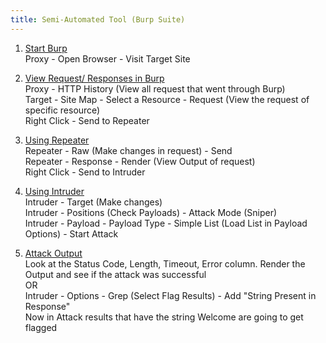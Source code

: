 ```yaml
---
title: Semi-Automated Tool (Burp Suite)
---
```


1. <u>Start Burp</u>  
   Proxy - Open Browser - Visit Target Site

2. <u>View Request/ Responses in Burp</u>  
   Proxy - HTTP History (View all request that went through Burp)  
   Target - Site Map - Select a Resource - Request (View the request of specific resource)  
   Right Click - Send to Repeater

3. <u>Using Repeater</u>  
   Repeater - Raw (Make changes in request) - Send  
   Repeater - Response - Render (View Output of request)  
   Right Click - Send to Intruder

4. <u>Using Intruder</u>  
   Intruder - Target (Make changes)  
   Intruder - Positions (Check Payloads) - Attack Mode (Sniper)  
   Intruder - Payload - Payload Type - Simple List (Load List in Payload Options) - Start Attack

5. <u>Attack Output</u>  
   Look at the Status Code, Length, Timeout, Error column. Render the Output and see if the attack was successful  
   OR  
   Intruder - Options - Grep (Select Flag Results) - Add "String Present in Response"  
   Now in Attack results that have the string Welcome are going to get flagged